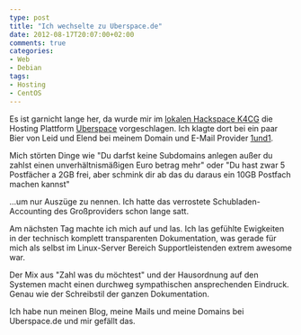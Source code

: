 ```yaml
---
type: post
title: "Ich wechselte zu Uberspace.de"
date: 2012-08-17T20:07:00+02:00
comments: true
categories:
- Web
- Debian
tags:
- Hosting
- CentOS
---
```


Es ist garnicht lange her, da wurde mir im [lokalen Hackspace K4CG](http://k4cg.org) die Hosting Plattform
[Uberspace](https://uberspace.de) vorgeschlagen.  Ich klagte dort bei ein
paar Bier von Leid und Elend bei meinem Domain und E-Mail Provider
[1und1](http://1und1.de).

Mich störten Dinge wie "Du darfst keine Subdomains anlegen außer du zahlst
einen unverhältnismäßigen Euro betrag mehr" oder "Du hast zwar 5 Postfächer
a 2GB frei, aber schmink dir ab das du daraus ein 10GB Postfach machen
kannst"

...um nur Auszüge zu nennen. Ich hatte das verrostete Schubladen-Accounting
des Großproviders schon lange satt.

Am nächsten Tag machte ich mich auf und las. Ich las gefühlte Ewigkeiten in
der technisch komplett transparenten Dokumentation, was gerade für mich als
selbst im Linux-Server Bereich Supportleistenden extrem awesome war.

Der Mix aus "Zahl was du möchtest" und der Hausordnung auf den Systemen
macht einen durchweg sympathischen ansprechenden Eindruck. Genau wie der
Schreibstil der ganzen Dokumentation.

Ich habe nun meinen Blog, meine Mails und meine Domains bei Uberspace.de
und mir gefällt das.

